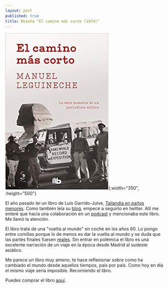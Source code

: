 ```yaml
---
layout: post
published: true
title: Reseña "El camino más corto (1974)"
---
```

![](/assets/elcaminomscortonoficcin.jpg){:width="350", :height="500"}

El año pasado leí un libro de Luis Garrido-Julve, [Tailandia en paños menores](https://www.bangkokbizarro.com/tailandia-en-panos-menores-libro/). Como también leía su [blog](https://www.bangkokbizarro.com), empecé a seguirlo en twitter. Allí me enteré que hacía una colaboración en un [podcast](https://www.ivoox.com/3x06-30tph-narrativa-viajes-con-luis-garrido-julve-audios-mp3_rf_40746579_1.html) y mencionaba este libro. Me llamó la atención.

El libro trata de una "vuelta al mundo" en coche en los años 60. Lo pongo entre comillas porque lo de menos es dar la vuelta al mundo y se duda que las partes finales fuesen [reales](https://www.efe.com/efe/espana/cultura/mezclo-manu-leguineche-realidad-y-ficcion-en-su-libro-el-camino-mas-corto/10005-3652639#). Sin entrar en polémica el libro es una excelente narración de un viaje en la época desde Madrid al sudeste asiático.

Me parece un libro muy ameno, te hace reflexionar sobre como ha cambiado el mundo desde aquellos tiempos, país por país. Como hoy en día el mismo viaje sería imposible. Recomiendo el libro.

Puedes comprar el libro [aquí](https://amazon.es/dp/8490706905).
